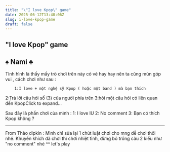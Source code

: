 ```yaml
---
title: "\"I love Kpop\" game"
date: 2025-06-12T13:40:06Z
slug: i-love-kpop-game
draft: false
---
```


## "I love Kpop" game

## ♠ Nami ♣

Tình hình là thấy mấy trò chơi trên này có vẻ hay hay nên ta cũng mún góp vui , cách chơi như sau :
 




	
		
		1:I love + một nghệ sỹ Kpop ( hoặc một band ) mà bạn thích 
2:Trả lời câu hỏi số (3) của người phía trên
3:hỏi một câu hỏi có liên quan đến KpopClick to expand...
	
Sau đây là phần chơi của mình :
1: I love IU
2: No comment
3: Bạn có thích Kpop không ?

____________
 
From Thảo dipkin : Mình chỉ sửa lại 1 chút luật chơi cho mng dễ chơi thôi nhé. Khuyến khích đã chơi thì chơi nhiệt tình, đừng bỏ trống câu 2 kiểu như "no comment" nhé ^^
let's play